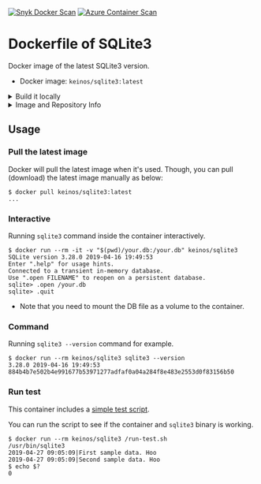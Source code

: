 [![Snyk Docker Scan](https://github.com/KEINOS/Dockerfile_of_SQLite3/actions/workflows/container-analysis.yml/badge.svg)](https://github.com/KEINOS/Dockerfile_of_SQLite3/actions/workflows/container-analysis.yml)
[![Azure Container Scan](https://github.com/KEINOS/Dockerfile_of_SQLite3/actions/workflows/container-scan.yml/badge.svg)](https://github.com/KEINOS/Dockerfile_of_SQLite3/actions/workflows/container-scan.yml)

# Dockerfile of SQLite3

Docker image of the latest SQLite3 version.

- Docker image: `keinos/sqlite3:latest`

<details><summary>Build it locally</summary>

```shellsession
$ git clone https://github.com/KEINOS/Dockerfile_of_SQLite3.git
$ cd Dockerfile_of_SQLite3
$ docker build -t keinos/sqlite3:latest .
...
```

</details>

<details><summary>Image and Repository Info</summary>

- Current SQLite3 version: [VERSION_SQLite3.txt](https://github.com/KEINOS/Dockerfile_of_SQLite3/blob/master/VERSION_SQLite3.txt)
- Repositories:
  - Image: https://hub.docker.com/r/keinos/sqlite3 @ DockerHub
  - Dockerfile: https://github.com/KEINOS/Dockerfile_of_SQLite3 @ GitHub
- Issues: https://github.com/KEINOS/Dockerfile_of_SQLite3/issues @ GitHub
- Build Info:
  - Base Image: `alpine:latest`
  - SQLite3 Source: [https://www.sqlite.org/src/](https://www.sqlite.org/src/doc/trunk/README.md) @ SQLite.org
  - Basic Vulnerability Scan:
    - Snyk and Azure Container Scan.
    - See the [Security overview](https://github.com/KEINOS/Dockerfile_of_SQLite3/security) for the details.

</details>

## Usage

### Pull the latest image

Docker will pull the latest image when it's used. Though, you can pull (download) the latest image manually as below:

```shellsession
$ docker pull keinos/sqlite3:latest
...
```

### Interactive

Running `sqlite3` command inside the container interactively.

```shellsession
$ docker run --rm -it -v "$(pwd)/your.db:/your.db" keinos/sqlite3
SQLite version 3.28.0 2019-04-16 19:49:53
Enter ".help" for usage hints.
Connected to a transient in-memory database.
Use ".open FILENAME" to reopen on a persistent database.
sqlite> .open /your.db
sqlite> .quit
```

- Note that you need to mount the DB file as a volume to the container.

### Command

Running `sqlite3 --version` command for example.

```shellsession
$ docker run --rm keinos/sqlite3 sqlite3 --version
3.28.0 2019-04-16 19:49:53 884b4b7e502b4e991677b53971277adfaf0a04a284f8e483e2553d0f83156b50
```

### Run test

This container includes a [simple test script](https://github.com/KEINOS/Dockerfile_of_SQLite3/blob/master/run-test.sh).

You can run the script to see if the container and `sqlite3` binary is working.

```shellsession
$ docker run --rm keinos/sqlite3 /run-test.sh
/usr/bin/sqlite3
2019-04-27 09:05:09|First sample data. Hoo
2019-04-27 09:05:09|Second sample data. Hoo
$ echo $?
0
```
